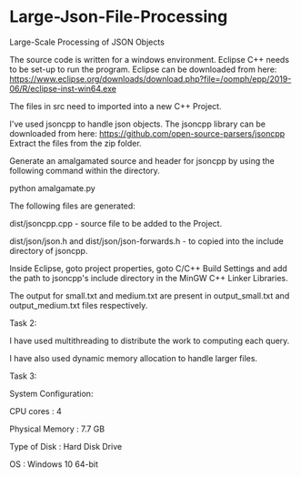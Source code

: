 # Large-Json-File-Processing
Large-Scale Processing of JSON Objects

The source code is written for a windows environment. Eclipse C++ needs to be set-up to run the program.
Eclipse can be downloaded from here: https://www.eclipse.org/downloads/download.php?file=/oomph/epp/2019-06/R/eclipse-inst-win64.exe

The files in src need to imported into a new C++ Project.

I've used jsoncpp to handle json objects. 
The jsoncpp library can be downloaded from here: https://github.com/open-source-parsers/jsoncpp
Extract the files from the zip folder.

Generate an amalgamated source and header for jsoncpp by using the following command within the directory.

python amalgamate.py

The following files are generated: 

dist/jsoncpp.cpp - source file to be added to the Project.

dist/json/json.h and dist/json/json-forwards.h - to copied into the include directory of jsoncpp.

Inside Eclipse, goto project properties, goto C/C++ Build Settings and add the path to jsoncpp's include directory in the MinGW C++ Linker Libraries.

The output for small.txt and medium.txt are present in output_small.txt and output_medium.txt files respectively.

Task 2:

I have used multithreading to distribute the work to computing each query.

I have also used dynamic memory allocation to handle larger files.

Task 3:

System Configuration:

CPU cores : 4

Physical Memory : 7.7 GB

Type of Disk : Hard Disk Drive

OS : Windows 10 64-bit
 
